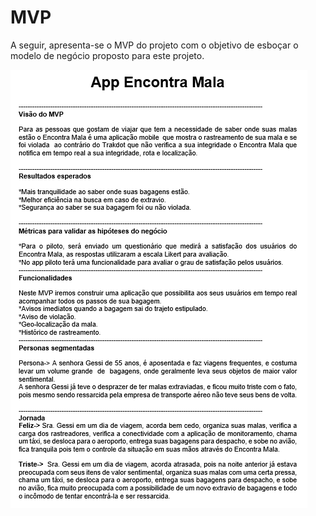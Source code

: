 # MVP

A seguir, apresenta-se o MVP do projeto com o objetivo de esboçar o modelo de negócio proposto para este projeto.

![MVP](.gitbook/assets/mvp.png)
